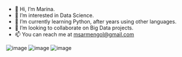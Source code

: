 - 👋 Hi, I’m Marina.
- 👀 I’m interested in Data Science.
- 🌱 I’m currently learning Python, after years using other languages.
- 💞️ I’m looking to collaborate on Big Data projects.
- 📫 You can reach me at msarmengol@gmail.com

<!---
msarmengol-DS/msarmengol-DS is a ✨ special ✨ repository because its `README.md` (this file) appears on your GitHub profile.
You can click the Preview link to take a look at your changes.
--->
![image](https://github.com/msarmengol-DS/msarmengol-DS/assets/153068339/3743340c-187f-493a-b92b-66c526c2ff19)
![image](https://github.com/msarmengol-DS/msarmengol-DS/assets/153068339/86d04151-b919-467e-bb7f-d589f597f71c)
![image](https://github.com/msarmengol-DS/msarmengol-DS/assets/153068339/6d8a1865-248d-4a0b-88a2-e7e2e8c3b9bc)


